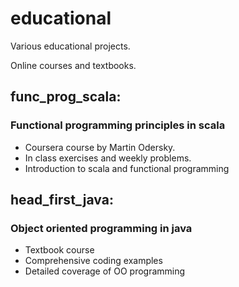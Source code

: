 # educational
Various educational projects.

Online courses and textbooks.

## func_prog_scala:
### Functional programming principles in scala
- Coursera course by Martin Odersky.
- In class exercises and weekly problems.
- Introduction to scala and functional programming

## head_first_java:
### Object oriented programming in java
- Textbook course
- Comprehensive coding examples
- Detailed coverage of OO programming
